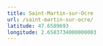 ```yaml
---
title: Saint-Martin-sur-Ocre
url: /saint-martin-sur-ocre/
latitude: 47.6589693
longitude: 2.6583734000000003
---
```

